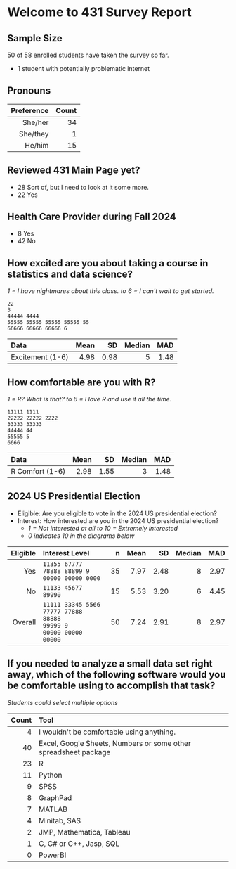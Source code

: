 # Welcome to 431 Survey Report

## Sample Size

50 of 58 enrolled students have taken the survey so far.

- 1 student with potentially problematic internet

## Pronouns

Preference | Count
--------: | -----:
She/her | 34
She/they | 1
He/him | 15

## Reviewed 431 Main Page yet?

- 28 Sort of, but I need to look at it some more.
- 22 Yes

## Health Care Provider during Fall 2024

- 8 Yes
- 42 No

## How excited are you about taking a course in statistics and data science?

*1 = I have nightmares about this class. to 6 = I can't wait to get started.*

```
22
3
44444 4444
55555 55555 55555 55555 55
66666 66666 66666 6
```

Data | Mean | SD | Median | MAD
:------------------- | ----: | ----: | ----: | ----:
Excitement (1-6) | 4.98 | 0.98 | 5 | 1.48

## How comfortable are you with R?

*1 = R? What is that? to 6 = I love R and use it all the time.*

```
11111 1111
22222 22222 2222
33333 33333
44444 44
55555 5
6666
```

Data | Mean | SD | Median | MAD
:------------------- | ----: | ----: | ----: | ----:
R Comfort (1-6) | 2.98 | 1.55 | 3 | 1.48


## 2024 US Presidential Election

- Eligible: Are you eligible to vote in the 2024 US presidential election?
- Interest: How interested are you in the 2024 US presidential election?
    - *1 = Not interested at all to 10 = Extremely interested*
    - *0 indicates 10 in the diagrams below*

Eligible | Interest Level | n | Mean | SD | Median | MAD
------: | :------------------------------- | --: | ----: | ----: | ----: | ----: 
Yes | `11355 67777 78888 88899 9` <br /> `00000 00000 0000` | 35 | 7.97 | 2.48 | 8 | 2.97
No | `11133 45677 89990` | 15 | 5.53 | 3.20 | 6 | 4.45
Overall | `11111 33345 5566` <br /> `77777 77888 88888` <br /> `99999 9` <br /> `00000 00000 00000` | 50 | 7.24 | 2.91 | 8 | 2.97

## If you needed to analyze a small data set right away, which of the following software would you be comfortable using to accomplish that task?

*Students could select multiple options*

Count | Tool
-----: | :-------------------------------------------------------------------------------
4 | I wouldn't be comfortable using anything.
40 | Excel, Google Sheets, Numbers or some other spreadsheet package
23 | R
11 | Python
9 | SPSS
8 | GraphPad
7 | MATLAB
4 | Minitab, SAS
2 | JMP, Mathematica, Tableau
1 | C, C# or C++, Jasp, SQL
0 | PowerBI
